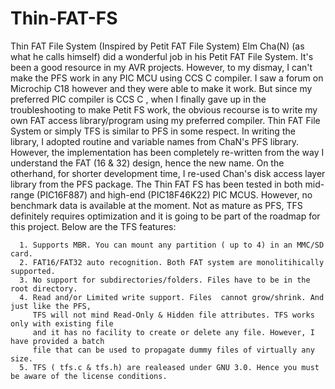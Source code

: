 # Thin-FAT-FS
Thin FAT File System (Inspired by Petit FAT File System)
Elm Cha(N) (as what he calls himself) did a wonderful job in his Petit FAT File System. It's been a good resource in my AVR projects. However, to my dismay, I can't make the PFS work in any PIC MCU using CCS C  compiler. I saw a forum on Microchip C18 however and they were able to make it work. But since my preferred PIC compiler is CCS C , when I finally gave up in the troubleshooting to make Petit FS work, the obvious recourse is to write my own FAT access library/program using my preferred compiler. 
Thin FAT File System or simply TFS is similar to PFS in some respect. In writing the library, I adopted routine and  variable names from ChaN's PFS library. However, the implementation has been completely re-written from the way I understand the FAT (16 & 32) design,  hence the new name. On the otherhand, for shorter development time, I re-used Chan's disk access layer library from the PFS package.
The Thin FAT FS has been tested in both mid-range (PIC16F887) and high-end (PIC18F46K22) PIC MCUS. However, no benchmark data is available at the moment.
Not as mature as PFS, TFS definitely requires optimization and it is going to be part of the roadmap for this project. Below are the TFS features:

      1. Supports MBR. You can mount any partition ( up to 4) in an MMC/SD card.
      2. FAT16/FAT32 auto recognition. Both FAT system are monolitihically supported.
      3. No support for subdirectories/folders. Files have to be in the root directory.
      4. Read and/or Limited write support. Files  cannot grow/shrink. And just like the PFS, 
         TFS will not mind Read-Only & Hidden file attributes. TFS works only with existing file
         and it has no facility to create or delete any file. However, I have provided a batch 
         file that can be used to propagate dummy files of virtually any size.
      5. TFS ( tfs.c & tfs.h) are realeased under GNU 3.0. Hence you must be aware of the license conditions.
         
